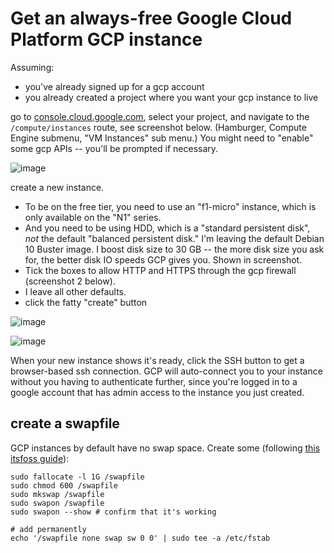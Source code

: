 # Get an always-free Google Cloud Platform GCP instance

Assuming:
* you've already signed up for a gcp account
* you already created a project where you want your gcp instance to live

go to [console.cloud.google.com](https://console.cloud.google.com), select your project, and navigate to the `/compute/instances` route, see screenshot below. (Hamburger, Compute Engine submenu, "VM Instances" sub menu.) You might need to "enable" some gcp APIs -- you'll be prompted if necessary.


![image](https://user-images.githubusercontent.com/1174653/123358015-e8234b00-d527-11eb-8acd-7d3b53ac65ba.png)

create a new instance.

* To be on the free tier, you need to use an "f1-micro" instance, which is only available on the "N1" series.
* And you need to be using HDD, which is a "standard persistent disk", _not_ the default "balanced persistent disk." I'm leaving the default Debian 10 Buster image. I boost disk size to 30 GB -- the more disk size you ask for, the better disk IO speeds GCP gives you. Shown in screenshot.
* Tick the boxes to allow HTTP and HTTPS through the gcp firewall (screenshot 2 below).
* I leave all other defaults.
* click the fatty "create" button

![image](https://user-images.githubusercontent.com/1174653/123358233-5a942b00-d528-11eb-93e9-b82500428a33.png)

![image](https://user-images.githubusercontent.com/1174653/123358387-a941c500-d528-11eb-9873-1a73548a8d54.png)

When your new instance shows it's ready, click the SSH button to get a browser-based ssh connection. GCP will auto-connect you to your instance without you having to authenticate further, since you're logged in to a google account that has admin access to the instance you just created.

## create a swapfile

GCP instances by default have no swap space. Create some (following [this itsfoss guide](https://itsfoss.com/create-swap-file-linux/)):

    sudo fallocate -l 1G /swapfile
    sudo chmod 600 /swapfile
    sudo mkswap /swapfile
    sudo swapon /swapfile
    sudo swapon --show # confirm that it's working

    # add permanently
    echo '/swapfile none swap sw 0 0' | sudo tee -a /etc/fstab
